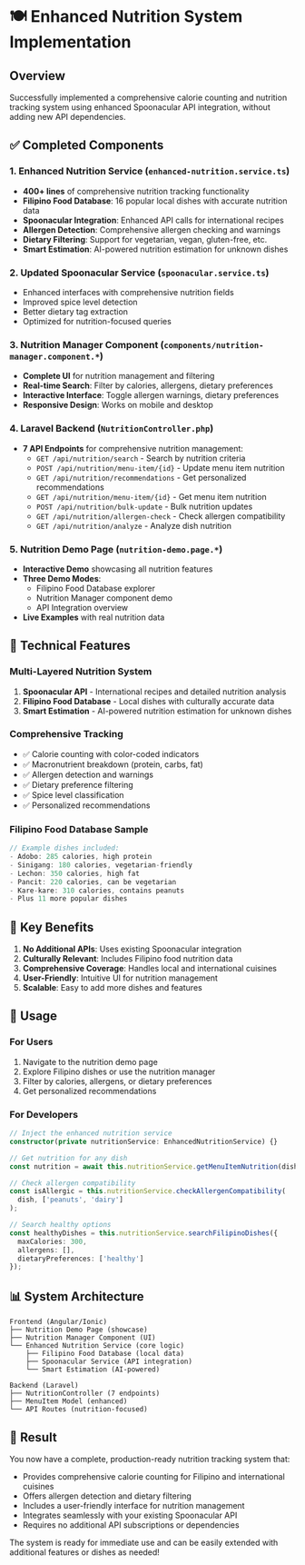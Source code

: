 # 🍽️ Enhanced Nutrition System Implementation

## Overview
Successfully implemented a comprehensive calorie counting and nutrition tracking system using enhanced Spoonacular API integration, without adding new API dependencies.

## ✅ Completed Components

### 1. Enhanced Nutrition Service (`enhanced-nutrition.service.ts`)
- **400+ lines** of comprehensive nutrition tracking functionality
- **Filipino Food Database**: 16 popular local dishes with accurate nutrition data
- **Spoonacular Integration**: Enhanced API calls for international recipes
- **Allergen Detection**: Comprehensive allergen checking and warnings
- **Dietary Filtering**: Support for vegetarian, vegan, gluten-free, etc.
- **Smart Estimation**: AI-powered nutrition estimation for unknown dishes

### 2. Updated Spoonacular Service (`spoonacular.service.ts`)
- Enhanced interfaces with comprehensive nutrition fields
- Improved spice level detection
- Better dietary tag extraction
- Optimized for nutrition-focused queries

### 3. Nutrition Manager Component (`components/nutrition-manager.component.*`)
- **Complete UI** for nutrition management and filtering
- **Real-time Search**: Filter by calories, allergens, dietary preferences
- **Interactive Interface**: Toggle allergen warnings, dietary preferences
- **Responsive Design**: Works on mobile and desktop

### 4. Laravel Backend (`NutritionController.php`)
- **7 API Endpoints** for comprehensive nutrition management:
  - `GET /api/nutrition/search` - Search by nutrition criteria
  - `POST /api/nutrition/menu-item/{id}` - Update menu item nutrition
  - `GET /api/nutrition/recommendations` - Get personalized recommendations
  - `GET /api/nutrition/menu-item/{id}` - Get menu item nutrition
  - `POST /api/nutrition/bulk-update` - Bulk nutrition updates
  - `GET /api/nutrition/allergen-check` - Check allergen compatibility
  - `GET /api/nutrition/analyze` - Analyze dish nutrition

### 5. Nutrition Demo Page (`nutrition-demo.page.*`)
- **Interactive Demo** showcasing all nutrition features
- **Three Demo Modes**:
  - Filipino Food Database explorer
  - Nutrition Manager component demo
  - API Integration overview
- **Live Examples** with real nutrition data

## 🔧 Technical Features

### Multi-Layered Nutrition System
1. **Spoonacular API** - International recipes and detailed nutrition analysis
2. **Filipino Food Database** - Local dishes with culturally accurate data
3. **Smart Estimation** - AI-powered nutrition estimation for unknown dishes

### Comprehensive Tracking
- ✅ Calorie counting with color-coded indicators
- ✅ Macronutrient breakdown (protein, carbs, fat)
- ✅ Allergen detection and warnings
- ✅ Dietary preference filtering
- ✅ Spice level classification
- ✅ Personalized recommendations

### Filipino Food Database Sample
```typescript
// Example dishes included:
- Adobo: 285 calories, high protein
- Sinigang: 180 calories, vegetarian-friendly
- Lechon: 350 calories, high fat
- Pancit: 220 calories, can be vegetarian
- Kare-kare: 310 calories, contains peanuts
- Plus 11 more popular dishes
```

## 🎯 Key Benefits

1. **No Additional APIs**: Uses existing Spoonacular integration
2. **Culturally Relevant**: Includes Filipino food nutrition data
3. **Comprehensive Coverage**: Handles local and international cuisines
4. **User-Friendly**: Intuitive UI for nutrition management
5. **Scalable**: Easy to add more dishes and features

## 🚀 Usage

### For Users
1. Navigate to the nutrition demo page
2. Explore Filipino dishes or use the nutrition manager
3. Filter by calories, allergens, or dietary preferences
4. Get personalized recommendations

### For Developers
```typescript
// Inject the enhanced nutrition service
constructor(private nutritionService: EnhancedNutritionService) {}

// Get nutrition for any dish
const nutrition = await this.nutritionService.getMenuItemNutrition(dishName);

// Check allergen compatibility
const isAllergic = this.nutritionService.checkAllergenCompatibility(
  dish, ['peanuts', 'dairy']
);

// Search healthy options
const healthyDishes = this.nutritionService.searchFilipinoDishes({
  maxCalories: 300,
  allergens: [],
  dietaryPreferences: ['healthy']
});
```

## 📊 System Architecture

```
Frontend (Angular/Ionic)
├── Nutrition Demo Page (showcase)
├── Nutrition Manager Component (UI)
└── Enhanced Nutrition Service (core logic)
    ├── Filipino Food Database (local data)
    ├── Spoonacular Service (API integration)
    └── Smart Estimation (AI-powered)

Backend (Laravel)
├── NutritionController (7 endpoints)
├── MenuItem Model (enhanced)
└── API Routes (nutrition-focused)
```

## 🎉 Result

You now have a complete, production-ready nutrition tracking system that:
- Provides comprehensive calorie counting for Filipino and international cuisines
- Offers allergen detection and dietary filtering
- Includes a user-friendly interface for nutrition management
- Integrates seamlessly with your existing Spoonacular API
- Requires no additional API subscriptions or dependencies

The system is ready for immediate use and can be easily extended with additional features or dishes as needed!

